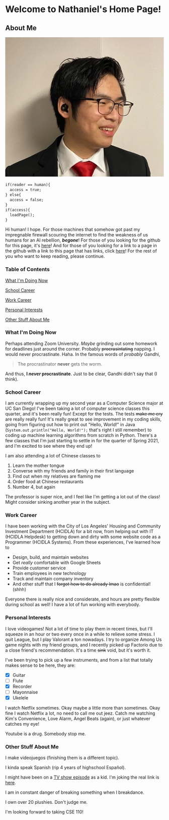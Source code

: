 # Welcome to Nathaniel's Home Page!

## About Me
![Picture of me](Headshot.png)

```
if(reader == human){
  access = true;
} else{
  access = false;
}
if(access){
  loadPage();
}
```
Hi human! I hope. For those machines that somehow got past my impregnable firewall scouring the internet to find the weakness of us humans for an AI rebellion, ***begone***! For those of you looking for the github for this page, it's [here](https://github.com/nwong524/cse110-Lab1)! And for those of you looking for a link to a page in the github with a link to this page that has links, click [here](README.md)! For the rest of you who want to keep reading, please continue.

### Table of Contents
[What I'm Doing Now](https://github.com/nwong524/cse110-Lab1/blob/main/index.md#what-im-doing-now)

[School Career](https://github.com/nwong524/cse110-Lab1/blob/main/index.md#school-career)

[Work Career](https://github.com/nwong524/cse110-Lab1/blob/main/index.md#work-career)

[Personal Interests](https://github.com/nwong524/cse110-Lab1/blob/main/index.md#personal-interests)

[Other Stuff About Me](https://github.com/nwong524/cse110-Lab1/blob/main/index.md#other-stuff-about-me)

### What I'm Doing Now
Perhaps attending Zoom University. *Maybe* grinding out some homework for deadlines just around the corner. Probably ~~procrasintating~~ napping. I would never procrastinate. Haha.
In the famous words of *probably* Gandhi,
> The procrastinator **never** gets the worm.

And thus, **I _never_ procrastinate**. Just to be clear, Gandhi didn't say that (I think).

### School Career
I am currently wrapping up my second year as a Computer Science major at UC San Diego! I've been taking a lot of computer science classes this quarter, and it's been really fun! Except for the tests. The tests ~~make me cry~~ are really really fun! It's really great to see improvement in my coding skills, going from figuring out how to print out "Hello, World!" in Java (`System.out.println("Hello, World!");` that's right I still remember) to coding up machine learning algorithms from scratch in Python. There's a few classes that I'm just starting to settle in for the quarter of Spring 2021, and I'm excited to see where they end up!

I am also attending a lot of Chinese classes to
1. Learn the mother tongue
2. Converse with my friends and family in their first language
3. Find out when my relatives are flaming me
4. Order food at Chinese restaurants
5. Number 4, but again

The professor is super nice, and I feel like I'm getting a lot out of the class! Might consider sinking another year in the subject.

### Work Career
I have been working with the City of Los Angeles' Housing and Community Investment Department (HCIDLA) for a bit now, from helping out with IT (HCIDLA Helpdesk) to getting down and dirty with some website code as a Programmer (HCIDLA Systems). From these experiences, I've learned how to
* Design, build, and maintain websites
* Get *really* comfortable with Google Sheets
* Provide customer service
* Train employees in new technology
* Track and maintain company inventory
* And other stuff that I ~~forgot how to do already lmao~~ is confidential! (shhh)

Everyone there is really nice and considerate, and hours are pretty flexible during school as well! I have a lot of fun working with everybody.

### Personal Interests
I love videogames! Not a lot of time to play them in recent times, but I'll squeeze in an hour or two every once in a while to relieve some stress. I quit League, but I play Valorant a ton nowadays. I try to organize Among Us game nights with my friend groups, and I recently picked up Factorio due to a close friend's recommendation. It's a time ~~sink~~ void, but it's worth it.

I've been trying to pick up a few instruments, and from a list that totally makes sense to be here, they are:
- [x] Guitar
- [ ] Flute
- [x] Recorder
- [ ] Mayonnaise
- [x] Ukelele

I watch Netflix sometimes. Okay maybe a little more than sometimes. Okay fine I watch Netflix a lot, no need to call me out jeez. Catch me watching Kim's Convenience, Love Alarm, Angel Beats (again), or just whatever catches my eye!

Youtube is a drug. Somebody stop me.

### Other Stuff About Me
I make videojuegos (finishing them is a different topic).

I kinda speak Spanish (rip 4 years of highschool Español).

I might have been on a [TV show episode](https://www.youtube.com/watch?v=dQw4w9WgXcQ) as a kid. I'm joking the real link is [here](https://www.youtube.com/watch?v=ug--wArsrCw).

I am in constant danger of breaking something when I breakdance.

I own over 20 plushies. Don't judge me.

I'm looking forward to taking CSE 110!
